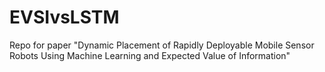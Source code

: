 # EVSIvsLSTM
Repo for paper "Dynamic Placement of Rapidly Deployable Mobile Sensor Robots Using Machine Learning and Expected Value of Information"
